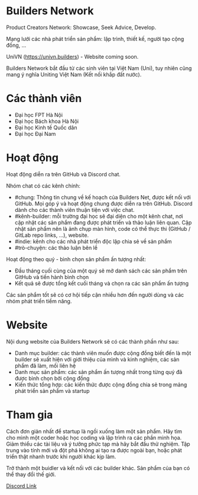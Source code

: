 # Builders Network
Product Creators Network: Showcase, Seek Advice, Develop.

Mạng lưới các nhà phát triển sản phẩm: lập trình, thiết kế, người tạo cộng đồng, ...

UniVN (https://univn.builders) - Website coming soon.

Builders Network bắt đầu từ các sinh viên tại Việt Nam (Uni), tuy nhiên cũng mang ý nghĩa Uniting Việt Nam (Kết nối khắp đất nước).

# Các thành viên

- Đại học FPT Hà Nội
- Đại học Bách khoa Hà Nội
- Đại học Kinh tế Quốc dân
- Đại học Đại Nam

# Hoạt động

Hoạt động diễn ra trên GitHub và Discord chat.

Nhóm chat có các kênh chính:
- #chung: Thông tin chung về kế hoạch của Builders Net, được kết nối với GitHub. Mọi góp ý và hoạt động chung được diễn ra trên GitHub. Discord dành cho các thành viên thuận tiện với việc chat.
- #kênh-builder: mỗi trường đại học sẽ đại diện cho một kênh chat, nơi cập nhật các sản phẩm đang được phát triển và thảo luận liên quan. Cập nhật sản phẩm nên là ảnh chụp màn hình, code có thể thực thi (GitHub / GitLab repo links, ...), website.
- #indie: kênh cho các nhà phát triển độc lập chia sẻ về sản phẩm
- #trò-chuyện: các thảo luận bên lề

Hoạt động theo quý - bình chọn sản phẩm ấn tượng nhất:
- Đầu tháng cuối cùng của một quý sẽ mở danh sách các sản phẩm trên GitHub và tiến hành bình chọn
- Kết quả sẽ được tổng kết cuối tháng và chọn ra các sản phẩm ấn tượng

Các sản phẩm tốt sẽ có cơ hội tiếp cận nhiều hơn đến người dùng và các nhóm phát triển tiềm năng.

# Website

Nội dung website của Builders Network sẽ có các thành phần như sau:
- Danh mục builder: các thành viên muốn được cộng đồng biết đến là một builder sẽ xuất hiện với giới thiệu của mình và kinh nghiệm, các sản phẩm đã làm, mối liên hệ
- Danh mục sản phẩm: các sản phẩm ấn tượng nhất trong từng quý đã được bình chọn bởi cộng đồng
- Kiến thức tổng hợp: các kiến thức được cộng đồng chia sẻ trong mảng phát triển sản phẩm và startup

# Tham gia

Cách đơn giản nhất để startup là ngồi xuống làm một sản phẩm. Hãy tìm cho mình một coder hoặc học coding và lập trình ra các phần minh họa. Giảm thiểu các tài liệu và ý tưởng phức tạp mà hãy bắt đầu thử nghiệm. Tập trung vào tính mới và đột phá không ai tạo ra được ngoài bạn, hoặc phát triển thật nhanh trước khi người khác kịp làm.

Trở thành một buidler và kết nối với các builder khác. Sản phẩm của bạn có thể thay đổi thế giới.

[Discord Link](https://discord.gg/ajbcCfMyr4)
